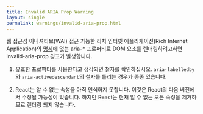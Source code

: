 ```yaml
---
title: Invalid ARIA Prop Warning
layout: single
permalink: warnings/invalid-aria-prop.html
---
```


웹 접근성 이니셔티브(WAI) 접근 가능한 리치 인터넷 애플리케이션(Rich Internet Application)의 [명세](https://www.w3.org/TR/wai-aria-1.1/#states_and_properties)에 없는 aria-* 프로퍼티로 DOM 요소를 렌더링하려고하면 invalid-aria-prop 경고가 발생합니다.

1. 유효한 프로퍼티를 사용한다고 생각되면 철자를 확인하십시오. `aria-labelledby`와 `aria-activedescendant`의 철자를 틀리는 경우가 종종 있습니다.

2. React는 알 수 없는 속성을 아직 인식하지 못합니다. 이것은 React의 다음 버전에서 수정될 가능성이 있습니다. 하지만 React는 현재 알 수 없는 모든 속성을 제거하므로 렌더링 되지 않습니다.
